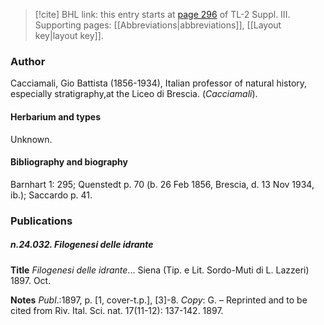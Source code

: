 > [!cite] BHL link: this entry starts at [page 296](https://www.biodiversitylibrary.org/item/103861#page/306/mode/1up) of TL-2 Suppl. III.
> Supporting pages: [[Abbreviations|abbreviations]], [[Layout key|layout key]].

### Author

Cacciamali, Gio Battista (1856-1934), Italian professor of natural history, especially stratigraphy,at the Liceo di Brescia. (*Cacciamali*).

#### Herbarium and types

Unknown.

#### Bibliography and biography

Barnhart 1: 295; Quenstedt p. 70 (b. 26 Feb 1856, Brescia, d. 13 Nov 1934, ib.); Saccardo p. 41.

### Publications

##### n.24.032. Filogenesi delle idrante

**Title**
*Filogenesi delle idrante*... Siena (Tip. e Lit. Sordo-Muti di L. Lazzeri) 1897. Oct.

**Notes**
*Publ*.:1897, p. \[1, cover-t.p.\], \[3\]-8. *Copy*: G. – Reprinted and to be cited from Riv. Ital. Sci. nat. 17(11-12): 137-142. 1897.


